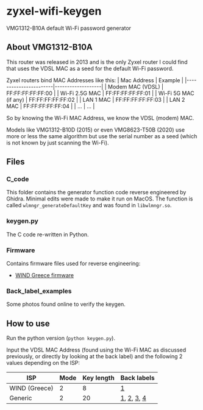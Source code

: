 # zyxel-wifi-keygen
VMG1312-B10A default Wi-Fi password generator

## About VMG1312-B10A
This router was released in 2013 and is the only Zyxel router I could find that uses the VDSL MAC as a seed for the default Wi-Fi password.

Zyxel routers bind MAC Addresses like this:
| Mac Address           | Example           |
|-----------------------|-------------------|
| Modem MAC (VDSL)      | FF:FF:FF:FF:FF:00 |
| Wi-Fi 2.5G MAC        | FF:FF:FF:FF:FF:01 |
| Wi-Fi 5G MAC (if any) | FF:FF:FF:FF:FF:02 |
| LAN 1 MAC             | FF:FF:FF:FF:FF:03 |
| LAN 2 MAC             | FF:FF:FF:FF:FF:04 |
| ...                   | ...               |

So by knowing the Wi-Fi MAC Address, we know the VDSL (modem) MAC.

Models like VMG1312-B10D (2015) or even VMG8623-T50B (2020) use more or less the same algorithm but use the serial number as a seed (which is not known by just scanning the Wi-Fi).


## Files
### C_code
This folder contains the generator function code reverse engineered by Ghidra. Minimal edits were made to make it run on MacOS. The function is called `wlmngr_generateDefaultKey` and was found in `libwlmngr.so`.

### keygen.py
The C code re-written in Python.

### Firmware
Contains firmware files used for reverse engineering:
- [WIND Greece firmware](https://raw.githubusercontent.com/1nikolas/zyxel-wifi-keygen/refs/heads/main/Firmware/V100ABAP0b1_20151001.bin)

### Back_label_examples
Some photos found online to verify the keygen.


## How to use
Run the python version (`python keygen.py`).

Input the VDSL MAC Address (found using the Wi-Fi MAC as discussed previously, or directly by looking at the back label) and the following 2 values depending on the ISP:

| ISP | Mode | Key length | Back labels |
|---|---|---|---|
| WIND (Greece) | 2 | 8 | [1](https://raw.githubusercontent.com/1nikolas/zyxel-wifi-keygen/refs/heads/main/Back_label_examples/wind.jpg) |
| Generic | 2 | 20 | [1](https://raw.githubusercontent.com/1nikolas/zyxel-wifi-keygen/refs/heads/main/Back_label_examples/generic_1.jpg), [2](https://raw.githubusercontent.com/1nikolas/zyxel-wifi-keygen/refs/heads/main/Back_label_examples/generic_2.jpg), [3](https://raw.githubusercontent.com/1nikolas/zyxel-wifi-keygen/refs/heads/main/Back_label_examples/generic_3.jpg), [4](https://raw.githubusercontent.com/1nikolas/zyxel-wifi-keygen/refs/heads/main/Back_label_examples/generic_4.jpg) |
